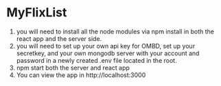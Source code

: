 # MyFlixList

1. you will need to install all the node modules via npm install in both the react app and the server side.
2. you will need to set up your own api key for OMBD, set up your secretkey, and your own mongodb server with your account and password in a newly created .env file located in the root.
3. npm start both the server and react app
4. You can view the app in http://localhost:3000